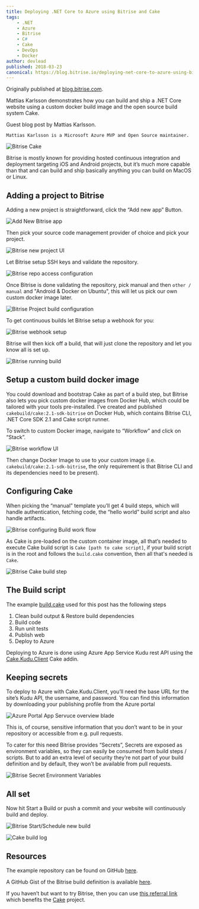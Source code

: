 ```yaml
---
title: Deploying .NET Core to Azure using Bitrise and Cake
tags:
    - .NET
    - Azure
    - Bitrise
    - C#
    - Cake
    - DevOps
    - Docker
author: devlead
published: 2018-03-23
canonical: https://blog.bitrise.io/deploying-net-core-to-azure-using-bitrise-and-cake/
---
```


Originally published at [blog.bitrise.com](https://blog.bitrise.io/deploying-net-core-to-azure-using-bitrise-and-cake/).

Mattias Karlsson demonstrates how you can build and ship a .NET Core website using a custom docker build image and the open source build system Cake.

Guest blog post by Mattias Karlsson.

    Mattias Karlsson is a Microsoft Azure MVP and Open Source maintainer.

![Bitrise Cake](https://cdn.devlead.se/clipimg-vscode/2021/01/11/6ce723c3-edc9-8b41-6ed2-d474367040f5.png?sv=2019-12-12&st=2021-01-10T12%3A03%3A31Z&se=2031-01-11T12%3A03%3A31Z&sr=b&sp=r&sig=EMmpaNTM2%2Bhh3%2BVry4Tdumjs6aEMKLZwIKGQVE%2Bhwco%3D)

Bitrise is mostly known for providing hosted continuous integration and deployment targeting iOS and Android projects, but it’s much more capable than that and can build and ship basically anything you can build on MacOS or Linux.

## Adding a project to Bitrise

Adding a new project is straightforward, click the “Add new app” Button.

![Add New Bitrise app](https://cdn.devlead.se/clipimg-vscode/2021/01/11/6bffcbe9-e099-e882-c949-7578884ff356.png?sv=2019-12-12&st=2021-01-10T12%3A04%3A12Z&se=2031-01-11T12%3A04%3A12Z&sr=b&sp=r&sig=XsOZ8Dbh2%2F5ScmcaC5NIp2nFni6IJ5cl8%2B%2BTYfX8kKQ%3D)

Then pick your source code management provider of choice and pick your project.

![Bitrise new project UI](https://cdn.devlead.se/clipimg-vscode/2021/01/11/2d53378d-28c4-81c1-7455-65648e9e1156.png?sv=2019-12-12&st=2021-01-10T12%3A04%3A46Z&se=2031-01-11T12%3A04%3A46Z&sr=b&sp=r&sig=0BY%2BinxBgzqkiCooJgYL7ca%2FB7cZsqeRN7hsbKXx4YU%3D)

Let Bitrise setup SSH keys and validate the repository.

![Bitrise repo access configuration](https://cdn.devlead.se/clipimg-vscode/2021/01/11/77e1853c-dcd6-e0e7-7f9e-fc011611912e.png?sv=2019-12-12&st=2021-01-10T12%3A05%3A20Z&se=2031-01-11T12%3A05%3A20Z&sr=b&sp=r&sig=nX6475e%2BP%2FmYnKObAcQBmWs68HnZ2GkYRwsu5Anqv44%3D)

Once Bitrise is done validating the repository, pick manual and then `other / manual` and "Android & Docker on Ubuntu", this will let us pick our own custom docker image later.

![Bitrise Project build configuration](https://cdn.devlead.se/clipimg-vscode/2021/01/11/ef576575-dd01-9bd5-2323-1cbd02a295e2.png?sv=2019-12-12&st=2021-01-10T12%3A05%3A58Z&se=2031-01-11T12%3A05%3A58Z&sr=b&sp=r&sig=vLe20a998sciuAvXRTZOFtgVq6v4rWfjFqzY0S9hrA0%3D)

To get continuous builds let Bitrise setup a webhook for you:

![Bitrise webhook setup](https://cdn.devlead.se/clipimg-vscode/2021/01/11/69c69813-8114-8c85-91ed-00df387e6fd4.png?sv=2019-12-12&st=2021-01-10T12%3A06%3A19Z&se=2031-01-11T12%3A06%3A19Z&sr=b&sp=r&sig=WrGowtyfgngndjGfQDezBmt8nTNpuEPgNNnZirQ7yJI%3D)

Bitrise will then kick off a build, that will just clone the repository and let you know all is set up.

![Bitrise running build](https://cdn.devlead.se/clipimg-vscode/2021/01/11/f3d155a7-0577-67db-7e62-c96a47e3e68b.png?sv=2019-12-12&st=2021-01-10T12%3A06%3A42Z&se=2031-01-11T12%3A06%3A42Z&sr=b&sp=r&sig=y2MXfmSVQqX9JWqV53gqrGqkW5uINbTyKWA9oxMfO6k%3D)

## Setup a custom build docker image

You could download and bootstrap Cake as part of a build step, but Bitrise also lets you pick custom docker images from Docker Hub, which could be tailored with your tools pre-installed. I’ve created and published `cakebuild/cake:2.1-sdk-bitrise` on Docker Hub, which contains Bitrise CLI, .NET Core SDK 2.1 and Cake script runner.

To switch to custom Docker image, navigate to “Workflow” and click on “Stack”.

![Bitrise workflow UI](https://cdn.devlead.se/clipimg-vscode/2021/01/11/7abbd37e-e5c1-002a-2e74-e48957a39ed0.png?sv=2019-12-12&st=2021-01-10T12%3A07%3A30Z&se=2031-01-11T12%3A07%3A30Z&sr=b&sp=r&sig=n9pR68dRGlzeG25Gqiif%2FhxF8S%2Fdnl7pkR6v4PjdPjs%3D)

Then change Docker Image to use to your custom image (i.e. `cakebuild/cake:2.1-sdk-bitrise`, the only requirement is that Bitrise CLI and its dependencies need to be present).

## Configuring Cake

When picking the “manual” template you’ll get 4 build steps, which will handle authentication, fetching code, the “hello world” build script and also handle artifacts.

![Bitrise configuring Build work flow](https://cdn.devlead.se/clipimg-vscode/2021/01/11/53b6d29d-26d1-9b4b-bcf9-9df2579e0f69.png?sv=2019-12-12&st=2021-01-10T12%3A13%3A30Z&se=2031-01-11T12%3A13%3A30Z&sr=b&sp=r&sig=YtIPD%2Be5oIH6t7DC1o1G6U5WCleKFXeR3yfhYS4oaOc%3D)

As Cake is pre-loaded on the custom container image, all that’s needed to execute Cake build script is `Cake [path to cake script]`, if your build script is in the root and follows the `build.cake` convention, then all that's needed is `Cake`.

![Bitrise Cake build step](https://cdn.devlead.se/clipimg-vscode/2021/01/11/60b0c772-1718-2cfa-9d9e-6c7b1ae0124c.png?sv=2019-12-12&st=2021-01-10T12%3A15%3A08Z&se=2031-01-11T12%3A15%3A08Z&sr=b&sp=r&sig=N%2FlvKWLEw4KZeNrmwssdn5ZgRNYdzxJOhEn02mswtCA%3D)

## The Build script

The example [build.cake](https://github.com/azurevoodoo/DeployingToAzureUsingBitriseAndCake/blob/master/build.cake) used for this post has the following steps

1. Clean build output & Restore build dependencies
1. Build code
1. Run unit tests
1. Publish web
1. Deploy to Azure

Deploying to Azure is done using Azure App Service Kudu rest API using the [Cake.Kudu.Client](https://hackernoon.com/introducing-cake-kudu-client-abda40d15f38) Cake addin.

## Keeping secrets

To deploy to Azure with Cake.Kudu.Client, you’ll need the base URL for the site’s Kudu API, the username, and password. You can find this information by downloading your publishing profile from the Azure portal

![Azure Portal App Servuce overview blade](https://cdn.devlead.se/clipimg-vscode/2021/01/11/9246ea9b-4f1a-6d44-49bc-2259baf27317.png?sv=2019-12-12&st=2021-01-10T12%3A17%3A08Z&se=2031-01-11T12%3A17%3A08Z&sr=b&sp=r&sig=awELNBjLpVX389GaIU%2Flod3ecRMC6t4J06j%2B6US9IQ8%3D)

This is, of course, sensitive information that you don’t want to be in your repository or accessible from e.g. pull requests.

To cater for this need Bitrise provides “Secrets”, Secrets are exposed as environment variables, so they can easily be consumed from build steps / scripts. But to add an extra level of security they’re not part of your build definition and by default, they won’t be available from pull requests.

![Bitrise Secret Environment Variables](https://cdn.devlead.se/clipimg-vscode/2021/01/11/7c7e9f35-228b-5473-7d48-4d9ff08483da.png?sv=2019-12-12&st=2021-01-10T12%3A17%3A49Z&se=2031-01-11T12%3A17%3A49Z&sr=b&sp=r&sig=zt4xJyLiZCO5AC%2FwWXRxELQREb68NpgVQtSf7aajVxQ%3D)

## All set

Now hit Start a Build or push a commit and your website will continuously build and deploy.

![Bitrise Start/Schedule new build](https://cdn.devlead.se/clipimg-vscode/2021/01/11/1ce86013-621d-ba8f-3490-37902ab1b0dc.png?sv=2019-12-12&st=2021-01-10T12%3A20%3A20Z&se=2031-01-11T12%3A20%3A20Z&sr=b&sp=r&sig=aXM%2BQrIollFehwDDMS7dxEGY9e96s5x26HXe70jqMEs%3D)

![Cake build log](https://cdn.devlead.se/clipimg-vscode/2021/01/11/aeaed4b6-04dc-d99e-fe2a-bb8ffcc04057.png?sv=2019-12-12&st=2021-01-10T12%3A20%3A33Z&se=2031-01-11T12%3A20%3A33Z&sr=b&sp=r&sig=2JZDluWVvMzRVKOyjaX4IqQmWavSwfynDIzBBEARCUQ%3D)

## Resources

The example repository can be found on GitHub [here](https://github.com/azurevoodoo/DeployingToAzureUsingBitriseAndCake).

A GitHub Gist of the Bitrise build definition is available [here](https://gist.github.com/devlead/6086fe79b0a5e4ebbbf145d4244a9713).

If you haven’t but want to try Bitrise, then you can use [this referral link](https://www.bitrise.io/?referrer=8049ac73f66b5427) which benefits the [Cake](https://cakebuild.net/) project.
